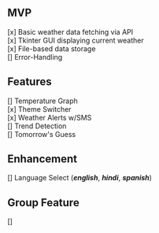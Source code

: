 
## MVP
[x] Basic weather data fetching via API   
[x] Tkinter GUI displaying current weather  
[x] File-based data storage  
[] Error-Handling    


## Features  
[] Temperature Graph      
[x] Theme Switcher   
[x] Weather Alerts w/SMS   
[] Trend Detection  
[] Tomorrow's Guess   


## Enhancement  
[]  Language Select (***english***, ***hindi***, ***spanish***)  
 

## Group Feature  
[]  


